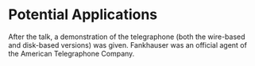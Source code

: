 # Potential Applications 

After the talk, a demonstration of the telegraphone (both the wire-based and disk-based versions) was given. Fankhauser was an official agent of the American Telegraphone Company.